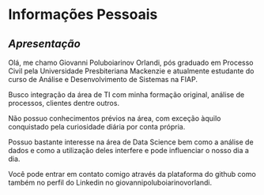 # Informações Pessoais

## _Apresentação_
Olá, me chamo Giovanni Poluboiarinov Orlandi, pós graduado em Processo Civil pela Universidade Presbiteriana Mackenzie e atualmente
estudante do curso de Análise e Desenvolvimento de Sistemas na FIAP.

Busco integração da área de TI com minha formação original, análise de processos, clientes dentre outros.

Não possuo conhecimentos prévios na área, com exceção àquilo conquistado pela curiosidade diária por conta própria.

Possuo bastante interesse na área de Data Science bem como a análise de dados e como a utilização deles interfere e pode influenciar o nosso dia a dia.

Você pode entrar em contato comigo através da plataforma do github como também no perfil do Linkedin no giovannipoluboiarinovorlandi.